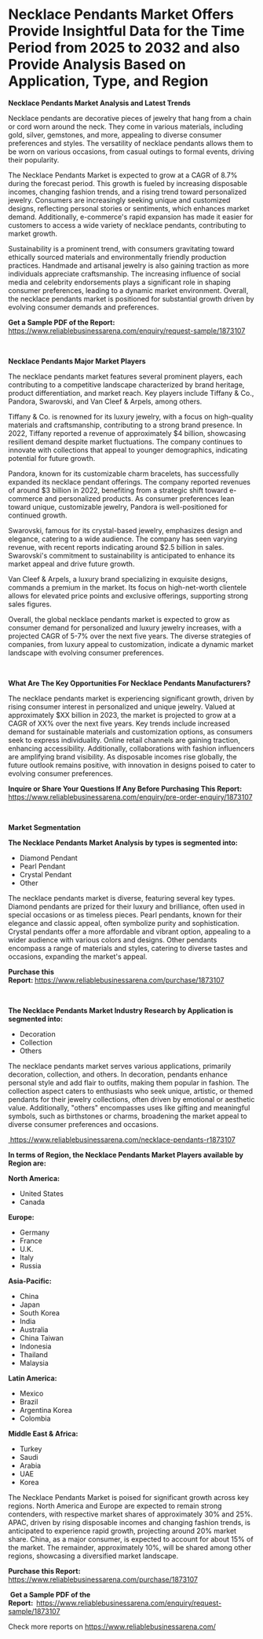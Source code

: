 <p><h1>Necklace Pendants Market Offers Provide Insightful Data for the Time Period from 2025 to 2032 and also Provide Analysis Based on Application, Type, and Region</h1></p><p><strong>Necklace Pendants Market Analysis and Latest Trends</strong></p>
<p><p>Necklace pendants are decorative pieces of jewelry that hang from a chain or cord worn around the neck. They come in various materials, including gold, silver, gemstones, and more, appealing to diverse consumer preferences and styles. The versatility of necklace pendants allows them to be worn on various occasions, from casual outings to formal events, driving their popularity.</p><p>The Necklace Pendants Market is expected to grow at a CAGR of 8.7% during the forecast period. This growth is fueled by increasing disposable incomes, changing fashion trends, and a rising trend toward personalized jewelry. Consumers are increasingly seeking unique and customized designs, reflecting personal stories or sentiments, which enhances market demand. Additionally, e-commerce's rapid expansion has made it easier for customers to access a wide variety of necklace pendants, contributing to market growth.</p><p>Sustainability is a prominent trend, with consumers gravitating toward ethically sourced materials and environmentally friendly production practices. Handmade and artisanal jewelry is also gaining traction as more individuals appreciate craftsmanship. The increasing influence of social media and celebrity endorsements plays a significant role in shaping consumer preferences, leading to a dynamic market environment. Overall, the necklace pendants market is positioned for substantial growth driven by evolving consumer demands and preferences.</p></p>
<p><strong>Get a Sample PDF of the Report:&nbsp;</strong> <a href="https://www.reliablebusinessarena.com/enquiry/request-sample/1873107?utm_campaign=2225&utm_medium=2&utm_source=Github&utm_content=ia&utm_term=05022025&utm_id=necklace-pendants">https://www.reliablebusinessarena.com/enquiry/request-sample/1873107</a></p>
<p>&nbsp;</p>
<p><strong>Necklace Pendants Major Market Players</strong></p>
<p><p>The necklace pendants market features several prominent players, each contributing to a competitive landscape characterized by brand heritage, product differentiation, and market reach. Key players include Tiffany & Co., Pandora, Swarovski, and Van Cleef & Arpels, among others. </p><p>Tiffany & Co. is renowned for its luxury jewelry, with a focus on high-quality materials and craftsmanship, contributing to a strong brand presence. In 2022, Tiffany reported a revenue of approximately $4 billion, showcasing resilient demand despite market fluctuations. The company continues to innovate with collections that appeal to younger demographics, indicating potential for future growth.</p><p>Pandora, known for its customizable charm bracelets, has successfully expanded its necklace pendant offerings. The company reported revenues of around $3 billion in 2022, benefiting from a strategic shift toward e-commerce and personalized products. As consumer preferences lean toward unique, customizable jewelry, Pandora is well-positioned for continued growth.</p><p>Swarovski, famous for its crystal-based jewelry, emphasizes design and elegance, catering to a wide audience. The company has seen varying revenue, with recent reports indicating around $2.5 billion in sales. Swarovski's commitment to sustainability is anticipated to enhance its market appeal and drive future growth.</p><p>Van Cleef & Arpels, a luxury brand specializing in exquisite designs, commands a premium in the market. Its focus on high-net-worth clientele allows for elevated price points and exclusive offerings, supporting strong sales figures.</p><p>Overall, the global necklace pendants market is expected to grow as consumer demand for personalized and luxury jewelry increases, with a projected CAGR of 5-7% over the next five years. The diverse strategies of companies, from luxury appeal to customization, indicate a dynamic market landscape with evolving consumer preferences.</p></p>
<p>&nbsp;</p>
<p><strong>What Are The Key Opportunities For Necklace Pendants Manufacturers?</strong></p>
<p><p>The necklace pendants market is experiencing significant growth, driven by rising consumer interest in personalized and unique jewelry. Valued at approximately $XX billion in 2023, the market is projected to grow at a CAGR of XX% over the next five years. Key trends include increased demand for sustainable materials and customization options, as consumers seek to express individuality. Online retail channels are gaining traction, enhancing accessibility. Additionally, collaborations with fashion influencers are amplifying brand visibility. As disposable incomes rise globally, the future outlook remains positive, with innovation in designs poised to cater to evolving consumer preferences.</p></p>
<p><strong>Inquire or Share Your Questions If Any Before Purchasing This Report:</strong> <a href="https://www.reliablebusinessarena.com/enquiry/pre-order-enquiry/1873107?utm_campaign=2225&utm_medium=2&utm_source=Github&utm_content=ia&utm_term=05022025&utm_id=necklace-pendants">https://www.reliablebusinessarena.com/enquiry/pre-order-enquiry/1873107</a></p>
<p>&nbsp;</p>
<p><strong>Market Segmentation</strong></p>
<p><strong>The Necklace Pendants Market Analysis by types is segmented into:</strong></p>
<p><ul><li>Diamond Pendant</li><li>Pearl Pendant</li><li>Crystal Pendant</li><li>Other</li></ul></p>
<p><p>The necklace pendants market is diverse, featuring several key types. Diamond pendants are prized for their luxury and brilliance, often used in special occasions or as timeless pieces. Pearl pendants, known for their elegance and classic appeal, often symbolize purity and sophistication. Crystal pendants offer a more affordable and vibrant option, appealing to a wider audience with various colors and designs. Other pendants encompass a range of materials and styles, catering to diverse tastes and occasions, expanding the market's appeal.</p></p>
<p><strong>Purchase this Report:&nbsp;</strong><a href="https://www.reliablebusinessarena.com/purchase/1873107?utm_campaign=2225&utm_medium=2&utm_source=Github&utm_content=ia&utm_term=05022025&utm_id=necklace-pendants">https://www.reliablebusinessarena.com/purchase/1873107</a></p>
<p>&nbsp;</p>
<p><strong>The Necklace Pendants Market Industry Research by Application is segmented into:</strong></p>
<p><ul><li>Decoration</li><li>Collection</li><li>Others</li></ul></p>
<p><p>The necklace pendants market serves various applications, primarily decoration, collection, and others. In decoration, pendants enhance personal style and add flair to outfits, making them popular in fashion. The collection aspect caters to enthusiasts who seek unique, artistic, or themed pendants for their jewelry collections, often driven by emotional or aesthetic value. Additionally, "others" encompasses uses like gifting and meaningful symbols, such as birthstones or charms, broadening the market appeal to diverse consumer preferences and occasions.</p></p>
<p><a href="https://www.reliablebusinessarena.com/necklace-pendants-r1873107?utm_campaign=2225&utm_medium=2&utm_source=Github&utm_content=ia&utm_term=05022025&utm_id=necklace-pendants">&nbsp;https://www.reliablebusinessarena.com/necklace-pendants-r1873107</a></p>
<p><strong>In terms of Region, the Necklace Pendants Market Players available by Region are:</strong></p>
<p>
    <p> <strong> North America: </strong>
        <ul>
            <li>United States</li>
            <li>Canada</li>
        </ul>
        </p> 
    <p> <strong> Europe: </strong>
        <ul>
            <li>Germany</li>
            <li>France</li>
            <li>U.K.</li>
            <li>Italy</li>
            <li>Russia</li>
        </ul>
        </p> 
    <p> <strong> Asia-Pacific: </strong>
        <ul>
            <li>China</li>
            <li>Japan</li>
            <li>South Korea</li>
            <li>India</li>
            <li>Australia</li>
            <li>China Taiwan</li>
            <li>Indonesia</li>
            <li>Thailand</li>
            <li>Malaysia</li>
        </ul>
        </p> 
    <p> <strong> Latin America: </strong>
        <ul>
            <li>Mexico</li>
            <li>Brazil</li>
            <li>Argentina Korea</li>
            <li>Colombia</li>
        </ul>
        </p> 
    <p> <strong> Middle East & Africa: </strong>
        <ul>
            <li>Turkey</li>
            <li>Saudi</li>
            <li>Arabia</li>
            <li>UAE</li>
            <li>Korea</li>
        </ul>
    </p>
    </p>
<p><p>The Necklace Pendants Market is poised for significant growth across key regions. North America and Europe are expected to remain strong contenders, with respective market shares of approximately 30% and 25%. APAC, driven by rising disposable incomes and changing fashion trends, is anticipated to experience rapid growth, projecting around 20% market share. China, as a major consumer, is expected to account for about 15% of the market. The remainder, approximately 10%, will be shared among other regions, showcasing a diversified market landscape.</p></p>
<p><strong>Purchase this Report: </strong><a href="https://www.reliablebusinessarena.com/purchase/1873107?utm_campaign=2225&utm_medium=2&utm_source=Github&utm_content=ia&utm_term=05022025&utm_id=necklace-pendants">https://www.reliablebusinessarena.com/purchase/1873107</a></p>
<p>&nbsp;<strong>Get a Sample PDF of the Report:&nbsp;&nbsp;</strong><a href="https://www.reliablebusinessarena.com/enquiry/request-sample/1873107?utm_campaign=2225&utm_medium=2&utm_source=Github&utm_content=ia&utm_term=05022025&utm_id=necklace-pendants">https://www.reliablebusinessarena.com/enquiry/request-sample/1873107</a></p>
<p><strong></strong></p>
<p>Check more reports on <a href="https://www.reliablebusinessarena.com/?utm_campaign=2225&utm_medium=2&utm_source=Github&utm_content=ia&utm_term=05022025&utm_id=necklace-pendants">https://www.reliablebusinessarena.com/</a></p>